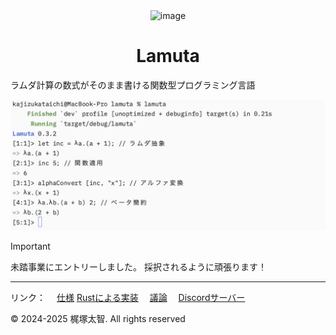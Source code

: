 <div align="center">
  <img width="150" alt="image" src="https://github.com/user-attachments/assets/8795161c-2c15-4c7c-9174-29d52c56df00" />

 # **Lamuta**
</div>

ラムダ計算の数式がそのまま書ける関数型プログラミング言語

<img width="778" alt="image" src="docs/static/lambda.png" />

> [!IMPORTANT]
> 未踏事業にエントリーしました。
> 採択されるように頑張ります！

---

リンク：
　[仕様](SPEC.md)
  [Rustによる実装](src/main.rs)
　[議論](https://github.com/KajizukaTaichi/lamuta/discussions/)
　[Discordサーバー](https://discord.gg/qWnHhjpzm4)
 
&copy; 2024-2025 梶塚太智. All rights reserved

